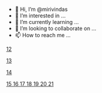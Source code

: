 - 👋 Hi, I’m @mirivindas
- 👀 I’m interested in ...
- 🌱 I’m currently learning ...
- 💞️ I’m looking to collaborate on ...
- 📫 How to reach me ...

<!---
mirivindas/mirivindas is a ✨ special ✨ repository because its `README.md` (this file) appears on your GitHub profile.
You can click the Preview link to take a look at your changes.
--->

<a href="https://www.linkedin.com/in/alice-losacco-9a5883120/">	12	</a>

<a href="https://www.linkedin.com/in/marcos-verdini/	">	13	</a>

<a href="	https://www.linkedin.com/in/joaofmaranhao/	">	14	</a>

<a href="	https://www.linkedin.com/in/mathmatos/	">	15	</a>
<a href="	https://www.linkedin.com/in/alekaimer/	">	16	</a>
<a href="	https://www.linkedin.com/in/ccagnin/	">	17	</a>
<a href="	https://www.linkedin.com/in/fernandagastal/	">	18	</a>
<a href="	https://www.linkedin.com/in/isac-souza-filho/	">	19	</a>
<a href="	https://www.linkedin.com/in/jhey/	">	20	</a>
<a href="	https://www.linkedin.com/in/juliana-pliger/	">	21	</a>
